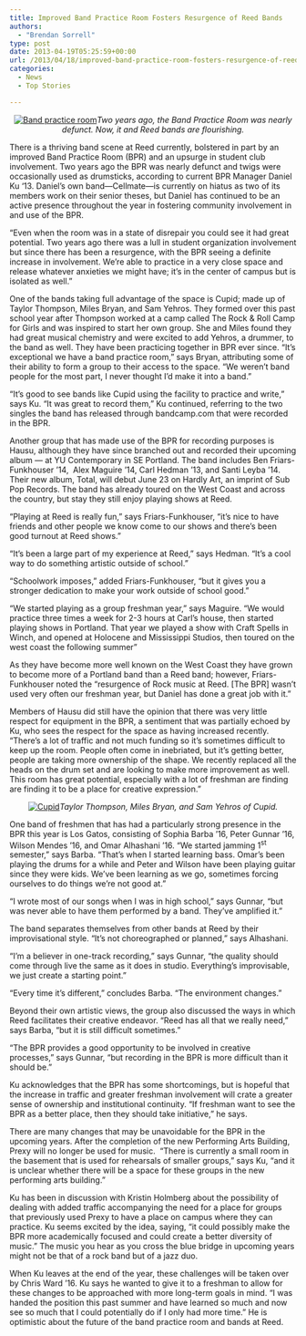 ```yaml
---
title: Improved Band Practice Room Fosters Resurgence of Reed Bands
authors: 
  - "Brendan Sorrell"
type: post
date: 2013-04-19T05:25:59+00:00
url: /2013/04/18/improved-band-practice-room-fosters-resurgence-of-reed-bands/
categories:
  - News
  - Top Stories

---
```

<p style="text-align: center;">
  <a href="https://i2.wp.com/www.reedquest.org/wp-content/uploads/2013/04/DSC_0165_web.jpg"><img alt="Band practice room" src="https://i0.wp.com/www.reedquest.org/wp-content/uploads/2013/04/IMG_1995_web.jpg?resize=770%2C513" data-recalc-dims="1" /><em></em></a><em>Two years ago, the Band Practice Room was nearly defunct. Now, it and Reed bands are flourishing.</em><a href="http://www.reedquest.org/wp-content/uploads/2013/04/DSC_0165_web.jpg"><br /> </a><em></em>
</p>

There is a thriving band scene at Reed currently, bolstered in part by an improved Band Practice Room (BPR) and an upsurge in student club involvement. Two years ago the BPR was nearly defunct and twigs were occasionally used as drumsticks, according to current BPR Manager Daniel Ku ‘13. Daniel’s own band—Cellmate—is currently on hiatus as two of its members work on their senior theses, but Daniel has continued to be an active presence throughout the year in fostering community involvement in and use of the BPR.

“Even when the room was in a state of disrepair you could see it had great potential. Two years ago there was a lull in student organization involvement but since there has been a resurgence, with the BPR seeing a definite increase in involvement. We’re able to practice in a very close space and release whatever anxieties we might have; it’s in the center of campus but is isolated as well.”

One of the bands taking full advantage of the space is Cupid; made up of Taylor Thompson, Miles Bryan, and Sam Yehros. They formed over this past school year after Thompson worked at a camp called The Rock & Roll Camp for Girls and was inspired to start her own group. She and Miles found they had great musical chemistry and were excited to add Yehros, a drummer, to the band as well. They have been practicing together in BPR ever since. “It’s exceptional we have a band practice room,” says Bryan, attributing some of their ability to form a group to their access to the space. “We weren’t band people for the most part, I never thought I’d make it into a band.”

“It’s good to see bands like Cupid using the facility to practice and write,” says Ku. “It was great to record them,” Ku continued, referring to the two singles the band has released through bandcamp.com that were recorded in the BPR.

Another group that has made use of the BPR for recording purposes is Hausu, although they have since branched out and recorded their upcoming album — at YU Contemporary in SE Portland. The band includes Ben Friars-Funkhouser ’14,  Alex Maguire ’14, Carl Hedman ’13, and Santi Leyba ’14. Their new album, Total, will debut June 23 on Hardly Art, an imprint of Sub Pop Records. The band has already toured on the West Coast and across the country, but stay they still enjoy playing shows at Reed.

“Playing at Reed is really fun,” says Friars-Funkhouser, “it’s nice to have friends and other people we know come to our shows and there’s been good turnout at Reed shows.”

“It’s been a large part of my experience at Reed,” says Hedman. “It’s a cool way to do something artistic outside of school.”

“Schoolwork imposes,” added Friars-Funkhouser, “but it gives you a stronger dedication to make your work outside of school good.”

“We started playing as a group freshman year,” says Maguire. “We would practice three times a week for 2-3 hours at Carl’s house, then started playing shows in Portland. That year we played a show with Craft Spells in Winch, and opened at Holocene and Mississippi Studios, then toured on the west coast the following summer”

As they have become more well known on the West Coast they have grown to become more of a Portland band than a Reed band; however, Friars-Funkhouser noted the “resurgence of Rock music at Reed. [The BPR] wasn’t used very often our freshman year, but Daniel has done a great job with it.”

Members of Hausu did still have the opinion that there was very little respect for equipment in the BPR, a sentiment that was partially echoed by Ku, who sees the respect for the space as having increased recently. “There’s a lot of traffic and not much funding so it’s sometimes difficult to keep up the room. People often come in inebriated, but it’s getting better, people are taking more ownership of the shape. We recently replaced all the heads on the drum set and are looking to make more improvement as well. This room has great potential, especially with a lot of freshman are finding are finding it to be a place for creative expression.”

<p style="text-align: center;">
  <a href="https://i2.wp.com/www.reedquest.org/wp-content/uploads/2013/04/DSC_0165_web.jpg"><img alt="Cupid" src="https://i2.wp.com/www.reedquest.org/wp-content/uploads/2013/04/DSC_0165_web.jpg?resize=770%2C515" data-recalc-dims="1" /></a><em>Taylor Thompson, Miles Bryan, and Sam Yehros of Cupid.</em>
</p>

One band of freshmen that has had a particularly strong presence in the BPR this year is Los Gatos, consisting of Sophia Barba ’16, Peter Gunnar ’16, Wilson Mendes ’16, and Omar Alhashani ’16. “We started jamming 1<sup>st</sup> semester,” says Barba. “That’s when I started learning bass. Omar’s been playing the drums for a while and Peter and Wilson have been playing guitar since they were kids. We’ve been learning as we go, sometimes forcing ourselves to do things we’re not good at.”

“I wrote most of our songs when I was in high school,” says Gunnar, “but was never able to have them performed by a band. They’ve amplified it.”

The band separates themselves from other bands at Reed by their improvisational style. “It’s not choreographed or planned,” says Alhashani.

“I’m a believer in one-track recording,” says Gunnar, “the quality should come through live the same as it does in studio. Everything’s improvisable, we just create a starting point.”

“Every time it’s different,” concludes Barba. “The environment changes.”

Beyond their own artistic views, the group also discussed the ways in which Reed facilitates their creative endeavor. “Reed has all that we really need,” says Barba, “but it is still difficult sometimes.”

“The BPR provides a good opportunity to be involved in creative processes,” says Gunnar, “but recording in the BPR is more difficult than it should be.”

Ku acknowledges that the BPR has some shortcomings, but is hopeful that the increase in traffic and greater freshman involvement will crate a greater sense of ownership and institutional continuity. “If freshman want to see the BPR as a better place, then they should take initiative,” he says.

There are many changes that may be unavoidable for the BPR in the upcoming years. After the completion of the new Performing Arts Building, Prexy will no longer be used for music.  “There is currently a small room in the basement that is used for rehearsals of smaller groups,” says Ku, “and it is unclear whether there will be a space for these groups in the new performing arts building.”

Ku has been in discussion with Kristin Holmberg about the possibility of dealing with added traffic accompanying the need for a place for groups that previously used Prexy to have a place on campus where they can practice. Ku seems excited by the idea, saying, “it could possibly make the BPR more academically focused and could create a better diversity of music.” The music you hear as you cross the blue bridge in upcoming years might not be that of a rock band but of a jazz duo.

When Ku leaves at the end of the year, these challenges will be taken over by Chris Ward ’16. Ku says he wanted to give it to a freshman to allow for these changes to be approached with more long-term goals in mind. “I was handed the position this past summer and have learned so much and now see so much that I could potentially do if I only had more time.” He is optimistic about the future of the band practice room and bands at Reed.